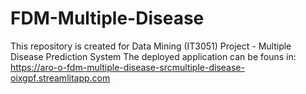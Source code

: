 # FDM-Multiple-Disease
This repository is created for Data Mining (IT3051) Project - Multiple Disease Prediction System
The deployed application can be founs in: https://aro-o-fdm-multiple-disease-srcmultiple-disease-oixgpf.streamlitapp.com
